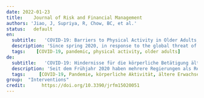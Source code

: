 ```yaml
---
date: 2022-01-23
title:    Journal of Risk and Financial Management 
authors: 'Jiao, J, Supriya, R, Chow, BC, et al.'
status:   default
en:
  subtitle:   'COVID-19: Barriers to Physical Activity in Older Adults, a Decline in Health or Economy?'
  description: 'Since spring 2020, in response to the global threat of the Coronavirus Disease 2019 (COVID-19) pandemic, several governments implemented emergency policies and regulations to prevent further transmission of the disease. Social distancing, isolation or lock-downs have been adopted to control the transmission and protect citizens. These regulations involve typically restricting the mobility of citizens and the closure of activity destinations. Although the measures could “flatten the curve” of new cases and minimize the infection rates, the restrictions have also had significant impacts on citizens’ health and well-being due to the amplification of the barriers to physical activity (PA). The impacts may be more obvious and impactful to vulnerable populations, namely, the elderly and those with chronic medical conditions and individuals with sedentary behaviors. Evidence has shown that the decline in PA could represent an increased risk of developing functional limitations and daily living disabilities, chronic diseases such as cardiovascular disease, obesity, cognitive decline, dementia, depression and the rate of all-cause mortality. In contrast, there are numerous benefits for improving PA, which have been thoroughly reported in previous studies. The level of and engagement in PA are also associated with the economy of a country, especially from the aspects of healthcare and medication. According to a previous report from Australia, almost 7% of Australia’s health burden was attributed to physical inactivity, with the main contributors being ischemic heart disease (51%), type 2 diabetes (20%) and stroke (14%). The diseases usually occur in elderly adults. This indicates that elderly populations would be badly affected by COVID-19 but would also gain the most benefit from increased levels of PA. The increased PA levels would result in a decreased occurrence of the disease and facilitate a decline in future economic demands of healthcare and medication.'
  tags:    [COVID-19, pandemic, physical activity, older adults]
de: 
  subtitle:   'COVID-19: Hindernisse für die körperliche Betätigung älterer Erwachsener, eine Verschlechterung der Gesundheit oder der Wirtschaftlichkeit?'
  description: 'Seit dem Frühjahr 2020 haben mehrere Regierungen als Reaktion auf die weltweite Bedrohung durch die Coronavirus-Pandemie 2019 (COVID-19) Notfallmaßnahmen und -vorschriften eingeführt, um eine weitere Übertragung der Krankheit zu verhindern. Soziale Distanzierung, Isolierung oder Abriegelung wurden beschlossen, um die Übertragung zu kontrollieren und die Bürger zu schützen. Diese Regelungen beinhalten in der Regel eine Einschränkung der Mobilität der Bürger und die Schließung von Aktivitätsorten. Obwohl die Maßnahmen die Kurve neuer Fälle abflachen und die Infektionsraten minimieren konnten, hatten die Beschränkungen auch erhebliche Auswirkungen auf die Gesundheit und das Wohlbefinden der Bürger, da die Hindernisse für körperliche Aktivität (PA) verstärkt wurden. Die Auswirkungen sind für gefährdete Bevölkerungsgruppen, insbesondere ältere Menschen, Menschen mit chronischen Erkrankungen und Menschen mit Bewegungsmangel, möglicherweise noch deutlicher und folgenreicher. Es ist erwiesen, dass ein Rückgang der körperlichen Betätigung das Risiko erhöht, Funktionseinschränkungen und Behinderungen im täglichen Leben, chronische Krankheiten wie Herz-Kreislauf-Erkrankungen, Fettleibigkeit, kognitiven Verfall, Demenz, Depressionen und eine höhere Gesamtsterblichkeitsrate zu entwickeln. Demgegenüber gibt es zahlreiche Vorteile für eine Verbesserung der körperlichen Aktivität, die in früheren Studien ausführlich beschrieben wurden. Das Ausmaß und die Beteiligung an körperlicher Aktivität stehen auch in Zusammenhang mit der Wirtschaft eines Landes, insbesondere im Hinblick auf die Gesundheitsversorgung und die Arzneimittelversorgung. Einem früheren Bericht aus Australien zufolge wurden fast 7 % der australischen Gesundheitsbelastung auf körperliche Inaktivität zurückgeführt, wobei ischämische Herzkrankheiten (51 %), Typ-2-Diabetes (20 %) und Schlaganfälle (14 %) die Hauptursachen waren. Diese Krankheiten treten in der Regel bei älteren Erwachsenen auf. Dies deutet darauf hin, dass ältere Menschen von COVID-19 stark betroffen wären, aber auch den größten Nutzen aus einem erhöhten PA-Niveau ziehen würden. Ein höheres Maß an körperlicher Aktivität würde zu einem geringeren Auftreten der Krankheit führen und einen Rückgang der künftigen wirtschaftlichen Nachfrage nach Gesundheitsversorgung und Medikamenten ermöglichen.'
  tags:     [COVID-19, Pandemie, körperliche Aktivität, ältere Erwachsene]
group:  "Interventions"
credit:      https://doi.org/10.3390/jrfm15020051
---
```

